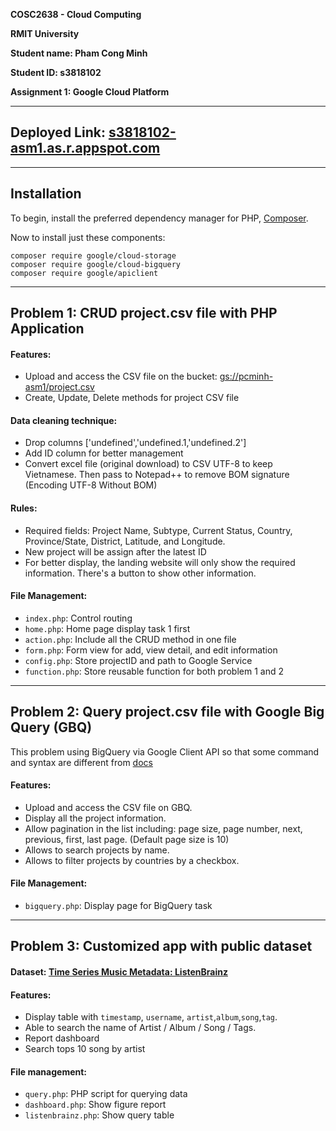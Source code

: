 **COSC2638 - Cloud Computing**

**RMIT University**

**Student name: Pham Cong Minh**

**Student ID: s3818102**

**Assignment 1: Google Cloud Platform**

---

## Deployed Link: [s3818102-asm1.as.r.appspot.com](https://s3818102-asm1.as.r.appspot.com)

---

## Installation

To begin, install the preferred dependency manager for PHP, [Composer](https://getcomposer.org/).

Now to install just these components:

```
composer require google/cloud-storage
composer require google/cloud-bigquery
composer require google/apiclient
```

---

## Problem 1: CRUD project.csv file with PHP Application

#### Features:

- Upload and access the CSV file on the bucket: [gs://pcminh-asm1/project.csv](#)
- Create, Update, Delete methods for project CSV file

#### Data cleaning technique:

- Drop columns ['undefined','undefined.1,'undefined.2']
- Add ID column for better management
- Convert excel file (original download) to CSV UTF-8 to keep Vietnamese. Then pass to Notepad++ to remove BOM signature (Encoding UTF-8 Without BOM)

#### Rules:

- Required fields: Project Name, Subtype, Current Status, Country, Province/State, District, Latitude, and Longitude.
- New project will be assign after the latest ID
- For better display, the landing website will only show the required information. There's a button to show other information.

#### File Management:

- `index.php`: Control routing
- `home.php`: Home page display task 1 first
- `action.php`: Include all the CRUD method in one file
- `form.php`: Form view for add, view detail, and edit information
- `config.php`: Store projectID and path to Google Service
- `function.php`: Store reusable function for both problem 1 and 2

---

## Problem 2: Query project.csv file with Google Big Query (GBQ)

This problem using BigQuery via Google Client API so that some command and syntax are different from [docs](https://cloud.google.com/bigquery/docs/reference/libraries)

#### Features:

- Upload and access the CSV file on GBQ.
- Display all the project information.
- Allow pagination in the list including: page size, page number, next, previous, first, last page. (Default page size is 10)
- Allows to search projects by name.
- Allows to filter projects by countries by a checkbox.

#### File Management:

- `bigquery.php`: Display page for BigQuery task

---

## Problem 3: Customized app with public dataset

#### Dataset: [Time Series Music Metadata: ListenBrainz](https://console.cloud.google.com/marketplace/product/metabrainz/listenbrainz)

#### Features:

- Display table with `timestamp`, `username`, `artist`,`album`,`song`,`tag`.
- Able to search the name of Artist / Album / Song / Tags.
- Report dashboard
- Search tops 10 song by artist

#### File management:

- `query.php`: PHP script for querying data
- `dashboard.php`: Show figure report
- `listenbrainz.php`: Show query table

